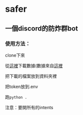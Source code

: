 # safer

## 一個discord的防炸群bot


### 使用方法：

clone下來

從[這裡](https://s3.amazonaws.com/ir_public/nsfwjscdn/nsfw_mobilenet2.224x224.h5)下載數據(數據來自[這裡](https://github.com/GantMan/nsfw_model)

把下載的檔案放到資料夾裡

把token放到.env

跑`python .`

注意：要開所有的intents
